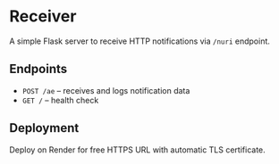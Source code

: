 # Receiver

A simple Flask server to receive HTTP notifications via `/nuri` endpoint.

## Endpoints

- `POST /ae` – receives and logs notification data
- `GET /` – health check

## Deployment

Deploy on Render for free HTTPS URL with automatic TLS certificate.